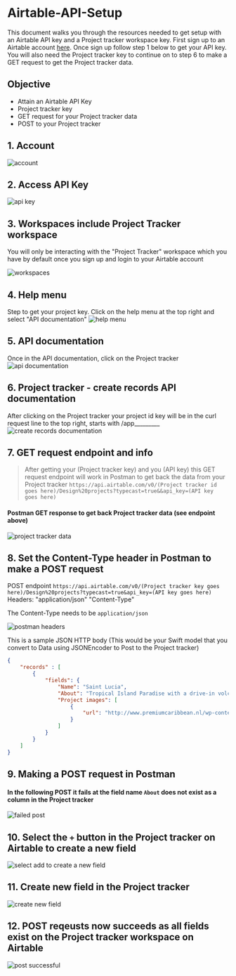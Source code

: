 # Airtable-API-Setup

This document walks you through the resources needed to get setup with an Airtable API key and a Project tracker workspace key. First sign up to an Airtable account [here](https://airtable.com/). Once sign up follow step 1 below to get your API key. You will also need the Project tracker key to continue on to step 6 to make a GET request to get the Project tracker data.

## Objective 

* Attain an Airtable API Key 
* Project tracker key 
* GET request for your Project tracker data 
* POST to your Project tracker

## 1. Account 
![account](Assets/account.jpg)

## 2. Access API Key 
![api key](Assets/access-api-key.jpg)

## 3. Workspaces include Project Tracker workspace
You will only be interacting with the "Project Tracker" workspace which you have by default once you sign up and login to your Airtable account

![workspaces](Assets/workspaces.png)

## 4. Help menu 
Step to get your project key. Click on the help menu at the top right and select "API documentation"
![help menu](Assets/help-menu.png)

## 5. API documentation
Once in the API documentation, click on the Project tracker
![api documentation](Assets/api-documentation.png)

## 6. Project tracker - create records API documentation
After clicking on the Project tracker your project id key will be in the curl request line to the top right, starts with /app_________
![create records documentation](Assets/create-records-documentation.png)

## 7. GET request endpoint and info 
>After getting your (Project tracker key) and you (API key) this GET request endpoint will work in Postman to get back the data from your Project tracker `https://api.airtable.com/v0/(Project tracker id goes here)/Design%20projects?typecast=true&&api_key=(API key goes here)`

#### Postman GET response to get back Project tracker data (see endpoint above)
![project tracker data](Assets/postman-request.png)

## 8. Set the Content-Type header in Postman to make a POST request

POST endpoint `https://api.airtable.com/v0/(Project tracker key goes here)/Design%20projects?typecast=true&api_key=(API key goes here)`   
Headers: "application/json" "Content-Type"

The Content-Type needs to be `application/json` 

![postman headers](Assets/postman-headers.png)

This is a sample JSON HTTP body (This would be your Swift model that you convert to Data using JSONEncoder to Post to the Project tracker)   
```json 
{
	"records" : [
		{
			"fields": {
				"Name": "Saint Lucia",
				"About": "Tropical Island Paradise with a drive-in volcano. Known as Helen of the West.", 
				"Project images": [
					{
						"url": "http://www.premiumcaribbean.nl/wp-content/uploads/2017/08/Piton-Soufriere-1024x659.jpg"
					}
				]
			}
		}
	]
}
```

## 9. Making a POST request in Postman 

#### In the following POST it fails at the field name `About` does not exist as a column in the Project tracker 
![failed post](Assets/post-failed-unknown-field.png)


## 10. Select the `+` button in the Project tracker on Airtable to create a new field 

![select add to create a new field](Assets/select-add-button-for-new-field.png)

## 11. Create new field in the Project tracker 

![create new field](Assets/create-new-field.png)

## 12. POST reqeusts now succeeds as all fields exist on the Project tracker workspace on Airtable

![post successful](Assets/post-success-field-exist.png)


